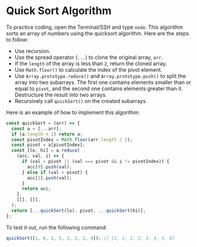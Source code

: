 # Quick Sort Algorithm

To practice coding, open the Terminal/SSH and type `node`. This algorithm sorts an array of numbers using the quicksort algorithm. Here are the steps to follow:

- Use recursion.
- Use the spread operator (`...`) to clone the original array, `arr`.
- If the `length` of the array is less than `2`, return the cloned array.
- Use `Math.floor()` to calculate the index of the pivot element.
- Use `Array.prototype.reduce()` and `Array.prototype.push()` to split the array into two subarrays. The first one contains elements smaller than or equal to `pivot`, and the second one contains elements greater than it. Destructure the result into two arrays.
- Recursively call `quickSort()` on the created subarrays.

Here is an example of how to implement this algorithm:

```js
const quickSort = (arr) => {
  const a = [...arr];
  if (a.length < 2) return a;
  const pivotIndex = Math.floor(arr.length / 2);
  const pivot = a[pivotIndex];
  const [lo, hi] = a.reduce(
    (acc, val, i) => {
      if (val < pivot || (val === pivot && i != pivotIndex)) {
        acc[0].push(val);
      } else if (val > pivot) {
        acc[1].push(val);
      }
      return acc;
    },
    [[], []],
  );
  return [...quickSort(lo), pivot, ...quickSort(hi)];
};
```

To test it out, run the following command:

```js
quickSort([1, 6, 1, 5, 3, 2, 1, 4]); // [1, 1, 1, 2, 3, 4, 5, 6]
```
